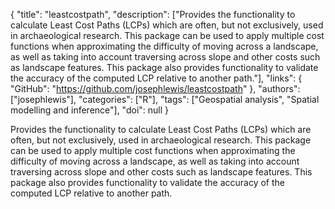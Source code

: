 {
  "title": "leastcostpath",
  "description": ["Provides the functionality to calculate Least Cost Paths (LCPs) which are often, but not exclusively, used in archaeological research. This package can be used to apply multiple cost functions when approximating the difficulty of moving across a landscape, as well as taking into account traversing across slope and other costs such as landscape features. This package also provides functionality to validate the accuracy of the computed LCP relative to another path."],
  "links": {
    "GitHub": "https://github.com/josephlewis/leastcostpath"
  },
  "authors": ["josephlewis"],
  "categories": ["R"],
  "tags": ["Geospatial analysis", "Spatial modelling and inference"],
  "doi": null
}

<!-- Generated by csv2md.R – do not edit by hand -->

Provides the functionality to calculate Least Cost Paths (LCPs) which are often, but not exclusively, used in archaeological research. This package can be used to apply multiple cost functions when approximating the difficulty of moving across a landscape, as well as taking into account traversing across slope and other costs such as landscape features. This package also provides functionality to validate the accuracy of the computed LCP relative to another path.